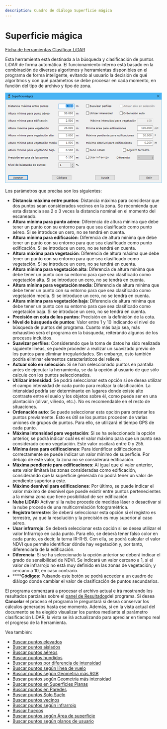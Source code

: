 ```yaml
---
description: Cuadro de diálogo Superficie mágica
---
```


# Superficie mágica

[Ficha de herramientas Clasificar LiDAR](/mdtopx/fichas-de-herramientas/ficha-de-herramientas-clasificar-lidar.md)

Esta herramienta está destinada a la búsqueda y clasificación de puntos LiDAR de forma automática. El funcionamiento interno está basado en la combinación de diversos algoritmos y herramientas disponibles en el programa de forma inteligente, evitando al usuario la decisión de qué algoritmos y con qué parámetros se debe procesar en cada momento, en función del tipo de archivo y tipo de zona.

![Cuadro de diálogo Superficie mágica](../../../../.gitbook/assets/image-171.png)

Los parámetros que precisa son los siguientes:

* **Distancia máxima entre puntos**: Distancia máxima para considerar que dos puntos sean considerados vecinos en la zona. Se recomienda que esta distancia sea 2 o 3 veces la distancia nominal en el momento del escaneado.
* **Altura mínima para punto aéreo**: Diferencia de altura mínima que debe tener un punto con su entorno para que sea clasificado como punto aéreo. Si se introduce un cero, no se tendrá en cuenta.
* **Altura mínima para edificación**: Diferencia de altura mínima que debe tener un punto con su entorno para que sea clasificado como punto edificación. Si se introduce un cero, no se tendrá en cuenta.
* **Altura máxima para vegetación**: Diferencia de altura máxima que debe tener un punto con su entorno para que sea clasificado como vegetación. Si se introduce un cero, no se tendrá en cuenta.
* **Altura mínima para vegetación alta**: Diferencia de altura mínima que debe tener un punto con su entorno para que sea clasificado como vegetación alta. Si se introduce un cero, no se tendrá en cuenta.
* **Altura mínima para vegetación media**: Diferencia de altura mínima que debe tener un punto con su entorno para que sea clasificado como vegetación media. Si se introduce un cero, no se tendrá en cuenta.
* **Altura mínima para vegetación baja**: Diferencia de altura mínima que debe tener un punto con su entorno para que sea clasificado como vegetación baja. Si se introduce un cero, no se tendrá en cuenta.
* **Precisión en cota de los puntos**: Precisión en la definición de la cota.
* **Nivel de búsqueda de puntos**: Valor entre 1 y 10 indicando el nivel de búsqueda de puntos del programa. Cuanto más bajo sea, más exhaustivo será el programa en la búsqueda, reiterando algunos de los procesos incluidos.
* **Suavizar perfiles**: Considerando que la toma de datos ha sido realizada siguiente líneas, se puede proceder a realizar un suavizado previo de los puntos para eliminar irregularidades. Sin embargo, esto también podría eliminar elementos característicos del relieve.
* **Actuar sólo en selección**: Si se han seleccionado puntos en pantalla antes de ejecutar la herramienta, se da la opción al usuario de que sólo calcule con los puntos seleccionados.
* **Utilizar intensidad**: Se podrá seleccionar esta opción si se desea utilizar el campo intensidad de cada punto para realizar la clasificación. La intensidad podría ser determinante en lugares donde existe alto contraste entre el suelo y los objetos sobre él, como puede ser en una plantación (olivar, viñedo, etc.). No es recomendable en el resto de situaciones.
* **Ordenación auto**: Se puede seleccionar esta opción para ordenar los puntos previamente. Esto es útil se los puntos proceden de varias uniones de grupos de puntos. Para ello, se utilizará el tiempo GPS de cada punto.
* **Máxima intensidad para vegetación**: Si se ha seleccionado la opción anterior, se podrá indicar cuál es el valor máximo para que un punto sea considerado como vegetación. Este valor oscilará entre 0 y 255.
* **Mínima área para edificaciones**: Para identificar edificaciones correctamente se puede indicar un valor mínimo de superficie. Por debajo de este valor, la zona no se considerará edificación.
* **Máxima pendiente para edificaciones**: Al igual que el valor anterior, este valor limitará las zonas consideradas como edificación, considerando que la superficie generada no podrá tener un valor de pendiente superior a este.
* **Máximo desnivel para edificaciones**: Por último, se puede indicar el valor máximo de desnivel que puede existir entre puntos pertenecientes a la misma zona que tiene posibilidad de ser edificación.
* **Nube LiDAR:** Activar si la nube procede de medidas láser o desactivar si la nube procede de una multicorrelación fotogramétrica.
* **Registro terrestre**: Se deberá seleccionar esta opción si el registro es terrestre, ya que la resolución y la precisión es muy superior al caso aéreo.
* **Usar infrarrojo**: Se deberá seleccionar esta opción si se desea utilizar el valor Infrarrojo en cada punto. Para ello, se deberá tener falso color en cada punto, es decir, la terna IR-R-B. Con ella, se podrá calcular el valor NDVI que permite identificar dónde hay vegetación y, por tanto, diferenciarla de la edificación.
* **Diferencia**: Si se ha seleccionado la opción anterior se deberá indicar el grado de sensibilidad de NDVI. Se indicará un valor cercano a 1, si el valor de infrarrojo no está muy definido en las zonas de vegetación; y cercano a 10, en caso contrario.
* ****[**Códigos**](codigos-lidar.md): Pulsando este botón se podrá acceder a un cuadro de diálogo donde cambiar el valor de clasificación de puntos secundarios.

El programa comenzará a procesar el archivo actual e irá mostrando los resultados parciales sobre el [panel de Resultados](../../../introduccion/paneles-de-la-aplicacion/panel-resultados.md)del programa. Si desea **Cancelar** el proceso el programa le preguntará si desea conservar los cálculos generados hasta ese momento. Además, si en la vista actual del documento se ha elegido visualizar los puntos mediante el parámetro clasificación LiDAR, la vista se irá actualizando para apreciar en tiempo real el progreso de la herramienta.

Vea también:

* [Buscar puntos elevados](/mdtopx/modulo-laser/buscar-puntos/buscar-puntos-elevados.md)
* [Buscar puntos aislados](/mdtopx/modulo-laser/buscar-puntos/buscar-puntos-aislados.md)
* [Buscar puntos aéreos](/mdtopx/modulo-laser/buscar-puntos/buscar-puntos-aereos.md)
* [Buscar puntos hundidos](/mdtopx/modulo-laser/buscar-puntos/buscar-puntos-hundidos.md)
* [Buscar puntos por diferencia de intensidad](/mdtopx/modulo-laser/buscar-puntos/buscar-puntos-por-diferencia-de-intensidad.md)
* [Buscar puntos según línea de vuelo](/mdtopx/modulo-laser/buscar-puntos/buscar-puntos-segun-linea-de-vuelo.md)
* [Buscar puntos según Geometría más RGB](../buscar-puntos-segun-geometria-mas-rgb.md)
* [Buscar puntos según Geometría más intensidad](../buscar-puntos-segun-geometria-mas-intensidad.md)
* [Buscar puntos en Superficies Planas](/mdtopx/modulo-laser/buscar-puntos/buscar-puntos-en-superficies-planas.md)
* [Buscar puntos en Paredes](/mdtopx/modulo-laser/buscar-puntos/buscar-puntos-en-paredes.md)
* [Buscar puntos Solo Suelo](../solo-suelo.md)
* [Buscar puntos vecinos](../buscar-vecinos.md)
* [Buscar puntos según infrarrojo](/mdtopx/modulo-laser/buscar-puntos/buscar-puntos-segun-infrarrojo.md)
* [Buscar huecos](/mdtopx/modulo-laser/buscar-puntos/buscar-huecos.md)
* [Buscar puntos según Área de superficie](../buscar-puntos-segun-area.md)
* [Buscar puntos según planos de usuario](../../formas-geometricas/buscar-puntos-sobre-planos.md)&#x20;
